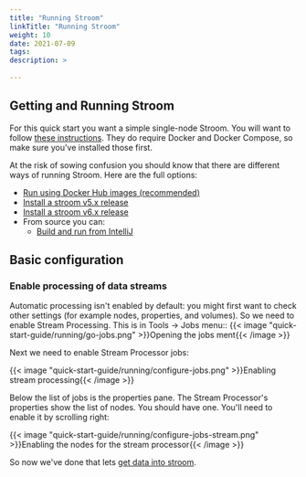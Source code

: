 ```yaml
---
title: "Running Stroom"
linkTitle: "Running Stroom"
weight: 10
date: 2021-07-09
tags: 
description: >
  
---
```


## Getting and Running Stroom

For this quick start you want a simple single-node Stroom. 
You will want to follow [these instructions](../../dev-guide/docker-running.md). 
They do require Docker and Docker Compose, so make sure you've installed those first.

At the risk of sowing confusion you should know that there are different ways of running Stroom. Here are the full options:

* [Run using Docker Hub images (recommended)](../../dev-guide/docker-running.md)
* [Install a stroom v5.x release](../../install-guide/stroom-app-install.md)
* [Install a stroom v6.x release](../../install-guide/stroom-6-installation.md)
* From source you can:
  * [Build and run from IntelliJ](../../dev-guide/stroom-in-an-ide.md)

## Basic configuration

### Enable processing of data streams

Automatic processing isn't enabled by default: you might first want to check other settings (for example  nodes, properties, and volumes). So we need to enable Stream Processing. 
This is in Tools -> Jobs menu::
{{< image "quick-start-guide/running/go-jobs.png" >}}Opening the jobs ment{{< /image >}}

Next we need to enable Stream Processor jobs:

{{< image "quick-start-guide/running/configure-jobs.png" >}}Enabling stream processing{{< /image >}}

Below the list of jobs is the properties pane. The Stream Processor's properties show the list of nodes. You should have one. You'll need to enable it by scrolling right:

{{< image "quick-start-guide/running/configure-jobs-stream.png" >}}Enabling the nodes for the stream processor{{< /image >}}

So now we've done that lets [get data into stroom](../feed/feed.md).
